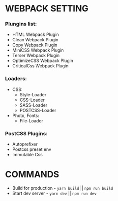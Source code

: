 # WEBPACK SETTING

### Plungins list: 
- HTML Webpack Plugin 
- Clean Webpack Plugin
- Copy Webpack Plugin
- MiniCSS Webpack Plugin
- Terser Webpack Plugin
- OptimizeCSS Webpack Plugin
- CriticalCss Webpack Plugin

### Loaders:
- CSS: 
    - Style-Loader
    - CSS-Loader
    - SASS-Loader
    - POSTCSS-Loader
- Photo, Fonts: 
    - File-Loader

### PostCSS Plugins:
- Autoprefixer
- Postcss preset env
- Immutable Css


# COMMANDS
- Build for production - `yarn build` || `npm run build`
- Start dev server - `yarn dev` || `npm run dev`
